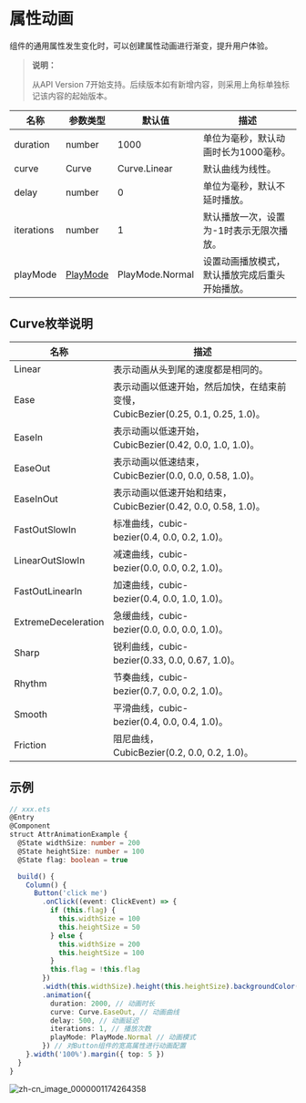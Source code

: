 # 属性动画

组件的通用属性发生变化时，可以创建属性动画进行渐变，提升用户体验。

>  **说明：**
>
>  从API Version 7开始支持。后续版本如有新增内容，则采用上角标单独标记该内容的起始版本。


| 名称         | 参数类型                                     | 默认值             | 描述                      |
| ---------- | ---------------------------------------- | --------------- | ----------------------- |
| duration   | number                                   | 1000            | 单位为毫秒，默认动画时长为1000毫秒。    |
| curve      | Curve                                    | Curve.Linear    | 默认曲线为线性。                |
| delay      | number                                   | 0               | 单位为毫秒，默认不延时播放。          |
| iterations | number                                   | 1               | 默认播放一次，设置为-1时表示无限次播放。   |
| playMode   | [PlayMode](ts-appendix-enums.md#playmode枚举值说明) | PlayMode.Normal | 设置动画播放模式，默认播放完成后重头开始播放。 |

## Curve枚举说明

| 名称                  | 描述                                       |
| ------------------- | ---------------------------------------- |
| Linear              | 表示动画从头到尾的速度都是相同的。                        |
| Ease                | 表示动画以低速开始，然后加快，在结束前变慢，CubicBezier(0.25,&nbsp;0.1,&nbsp;0.25,&nbsp;1.0)。 |
| EaseIn              | 表示动画以低速开始，CubicBezier(0.42,&nbsp;0.0,&nbsp;1.0,&nbsp;1.0)。 |
| EaseOut             | 表示动画以低速结束，CubicBezier(0.0,&nbsp;0.0,&nbsp;0.58,&nbsp;1.0)。 |
| EaseInOut           | 表示动画以低速开始和结束，CubicBezier(0.42,&nbsp;0.0,&nbsp;0.58,&nbsp;1.0)。 |
| FastOutSlowIn       | 标准曲线，cubic-bezier(0.4,&nbsp;0.0,&nbsp;0.2,&nbsp;1.0)。 |
| LinearOutSlowIn     | 减速曲线，cubic-bezier(0.0,&nbsp;0.0,&nbsp;0.2,&nbsp;1.0)。 |
| FastOutLinearIn     | 加速曲线，cubic-bezier(0.4,&nbsp;0.0,&nbsp;1.0,&nbsp;1.0)。 |
| ExtremeDeceleration | 急缓曲线，cubic-bezier(0.0,&nbsp;0.0,&nbsp;0.0,&nbsp;1.0)。 |
| Sharp               | 锐利曲线，cubic-bezier(0.33,&nbsp;0.0,&nbsp;0.67,&nbsp;1.0)。 |
| Rhythm              | 节奏曲线，cubic-bezier(0.7,&nbsp;0.0,&nbsp;0.2,&nbsp;1.0)。 |
| Smooth              | 平滑曲线，cubic-bezier(0.4,&nbsp;0.0,&nbsp;0.4,&nbsp;1.0)。 |
| Friction            | 阻尼曲线，CubicBezier(0.2,&nbsp;0.0,&nbsp;0.2,&nbsp;1.0)。 |

## 示例

```ts
// xxx.ets
@Entry
@Component
struct AttrAnimationExample {
  @State widthSize: number = 200
  @State heightSize: number = 100
  @State flag: boolean = true

  build() {
    Column() {
      Button('click me')
        .onClick((event: ClickEvent) => {
          if (this.flag) {
            this.widthSize = 100
            this.heightSize = 50
          } else {
            this.widthSize = 200
            this.heightSize = 100
          }
          this.flag = !this.flag
        })
        .width(this.widthSize).height(this.heightSize).backgroundColor(0x317aff)
        .animation({
          duration: 2000, // 动画时长
          curve: Curve.EaseOut, // 动画曲线
          delay: 500, // 动画延迟
          iterations: 1, // 播放次数
          playMode: PlayMode.Normal // 动画模式
        }) // 对Button组件的宽高属性进行动画配置
    }.width('100%').margin({ top: 5 })
  }
}
```

![zh-cn_image_0000001174264358](figures/zh-cn_image_0000001174264358.gif)
